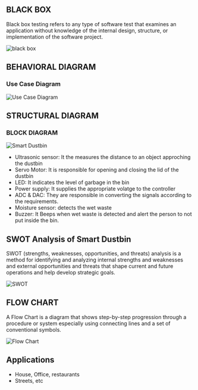 ## BLACK BOX
Black box testing refers to any type of software test that examines an application without knowledge of the internal design, structure, or implementation of the software project.

![black box](https://user-images.githubusercontent.com/66207959/155751660-a6866e84-0b95-4a86-9620-61af23251d8f.PNG)
## BEHAVIORAL DIAGRAM
### Use Case Diagram
![Use Case Diagram](https://user-images.githubusercontent.com/66207959/157262602-1ef983ef-d3ff-44b9-8024-3e58ecacc84f.png)

## STRUCTURAL DIAGRAM
### BLOCK DIAGRAM
![Smart Dustbin](https://user-images.githubusercontent.com/66207959/155756754-2cb0eb5b-370b-48fe-988b-02b93e91fb0b.png)

* Ultrasonic sensor: It the measures the distance to an object approching the dustbin
* Servo Motor: It is responsible for opening and closing the lid of the dustbin
* LED: It indicates the level of garbage in the bin
* Power supply: It supplies the appropriate volatge to the controller 
* ADC & DAC: They are responsible in converting the signals according to the requirements.
* Moisture sensor: detects the wet waste
* Buzzer: It Beeps when wet waste is detected and alert the person to not put inside the bin. 

## SWOT Analysis of Smart Dustbin
SWOT (strengths, weaknesses, opportunities, and threats) analysis is a method for identifying and analyzing internal strengths and weaknesses and external opportunities and threats that shape current and future operations and help develop strategic goals.

![SWOT](https://user-images.githubusercontent.com/66207959/155830903-f6923aa8-e2b4-4c05-ab9c-2143efa07a93.PNG)

## FLOW CHART
A Flow Chart is a diagram that shows step-by-step progression through a procedure or system especially using connecting lines and a set of conventional symbols.

![Flow Chart](https://user-images.githubusercontent.com/66207959/155759696-8e7f3e6b-8701-40a2-9aff-9abe6b48f3d6.png)

## Applications
* House, Office, restaurants
* Streets, etc 
